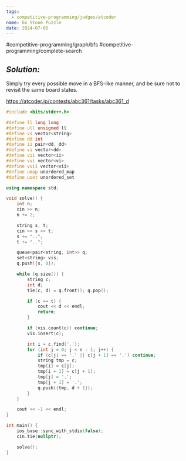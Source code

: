 ```yaml
---
tags:
  - competitive-programming/judges/atcoder
name: Go Stone Puzzle
date: 2024-07-06
---
```

#competitive-programming/graph/bfs #competitive-programming/complete-search 
## _Solution:_
Simply try every possible move in a BFS-like manner, and be sure not to revisit the same board states.

https://atcoder.jp/contests/abc361/tasks/abc361_d
```cpp
#include <bits/stdc++.h>

#define ll long long
#define ull unsigned ll
#define vs vector<string>
#define dd int
#define ii pair<dd, dd>
#define vi vector<dd>
#define vii vector<ii>
#define vvi vector<vi>
#define vvii vector<vii>
#define umap unordered_map
#define uset unordered_set

using namespace std;

void solve() {
    int n;
    cin >> n;
    n += 2;

    string s, t;
    cin >> s >> t;
    s += "..";
    t += "..";

    queue<pair<string, int>> q;
    set<string> vis;
    q.push({s, 0});

    while (q.size()) {
        string c;
        int d;
        tie(c, d) = q.front(); q.pop();

        if (c == t) {
            cout << d << endl;
            return;
        }

        if (vis.count(c)) continue;
        vis.insert(c);

        int i = c.find('.');
        for (int j = 0; j < n - 1; j++) {
            if (c[j] == '.' || c[j + 1] == '.') continue;
            string tmp = c;
            tmp[i] = c[j];
            tmp[i + 1] = c[j + 1];
            tmp[j] = '.';
            tmp[j + 1] = '.';
            q.push({tmp, d + 1});
        }
    }

    cout << -1 << endl;
}

int main() {
    ios_base::sync_with_stdio(false);
    cin.tie(nullptr);

    solve();
}
```